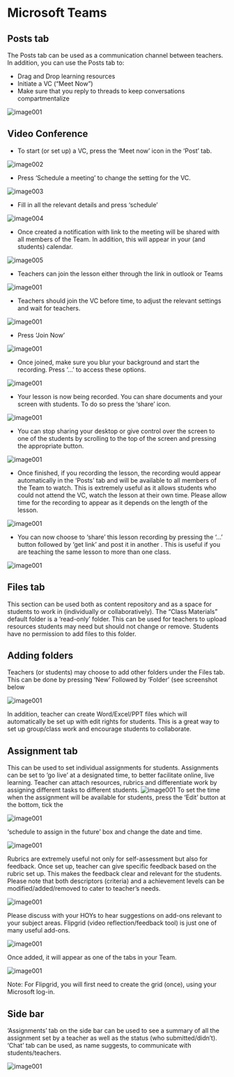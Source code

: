 

# Microsoft Teams

## Posts tab

The Posts tab can be used as a communication channel between teachers.
 In addition, you can use the Posts tab to:

- Drag and Drop learning resources
- Initiate a VC (“Meet Now”)
- Make sure that you reply to threads to keep conversations compartmentalize

![image001](/img/image001.jpg)

## Video Conference

- To start (or set up) a VC, press the ‘Meet now’ icon in the ‘Post’ tab.

![image002](/img/image002.jpg)

- Press ‘Schedule a meeting’ to change the setting for the VC.

![image003](/img/image003.jpg)


- Fill in all the relevant details and press ‘schedule’

![image004](/img/image004.jpg)


- Once created a notification with link to the meeting will be shared with all members of the Team. In addition, this will appear in your (and students) calendar.

![image005](/img/image005.jpg)


- Teachers can join the lesson either through the link in outlook or Teams

![image001](/img/image006.jpg)


- Teachers should join the VC before time, to adjust the relevant settings and wait for teachers.

![image001](/img/image007.jpg)


- Press ‘Join Now’

![image001](/img/image008.jpg)


- Once joined, make sure you blur your background and start the recording. Press ‘…’ to access these options.

![image001](/img/image009.jpg)


- Your lesson is now being recorded. You can share documents and your screen with students. To do so press the ‘share’ icon.

![image001](/img/image010.jpg)








- You can stop sharing your desktop or give control over the screen to one of the students by scrolling to the top of the screen and pressing the appropriate button.

![image001](/img/image011.jpg)


- Once finished, if you recording the lesson, the recording would appear automatically in the ‘Posts’ tab and will be available to all members of the Team to watch. This is extremely useful as it allows students who could not attend the VC, watch the lesson at their own time. Please allow time for the recording to appear as it depends on the length of the lesson.

![image001](/img/image012.jpg)


- You can now choose to ‘share’ this lesson recording by pressing the ‘…’ button followed by ‘get link’ and post it
	in another . This is useful if you are teaching the same lesson to more than one class.

![image001](/img/image013.jpg)

## Files tab
This section can be used both as content repository and as a space for students to work in (individually or collaboratively).
The “Class Materials” default folder is a ‘read-only’ folder. This can be used for teachers to upload resources students
may need but should not change or remove. Students have no permission to add files to this folder.
##   Adding folders
Teachers (or students) may choose to add other folders under the Files tab. This can be done by pressing ‘New’ Followed by ‘Folder’ (see screenshot below

![image001](/img/image014.jpg)

In addition, teacher can create Word/Excel/PPT files which will automatically be set up with edit rights for students. This is a great way to set up group/class work and encourage students to collaborate.

## Assignment tab
This can be used to set individual assignments for students. Assignments can be set to ‘go live’ at a designated time, to better facilitate online, live learning. Teacher can attach resources, rubrics and differentiate work by assigning different tasks to different students.
![image001](/img/image015.jpg)
To set the time when the assignment will be available for students, press the ‘Edit’ button at the bottom, tick the 

![image001](/img/image016.jpg)

‘schedule to assign in the future’ box and change the date and time.

![image001](/img/image017.jpg)

Rubrics are extremely useful not only for self-assessment but also for feedback. Once set up, teacher can give specific feedback based on the rubric set up. This makes the feedback clear and relevant for the students. Please note that both descriptors (criteria) and a achievement levels can be modified/added/removed to cater to teacher’s needs.

![image001](/img/image018.jpg)

Please discuss with your HOYs to hear suggestions on add-ons relevant to your subject areas. Flipgrid (video reflection/feedback tool) is just one of many useful add-ons.

![image001](/img/image019.jpg)

Once added, it will appear as one of the tabs in your Team.

![image001](/img/image020.jpg)

Note: For Flipgrid, you will first need to create the grid (once), using your Microsoft log-in.


## Side bar
‘Assignments’ tab on the side bar can be used to see a summary of all the assignment set by a teacher as well as the status (who submitted/didn’t).
‘Chat’ tab can be used, as name suggests, to communicate with students/teachers.

![image001](/img/image021.jpg)